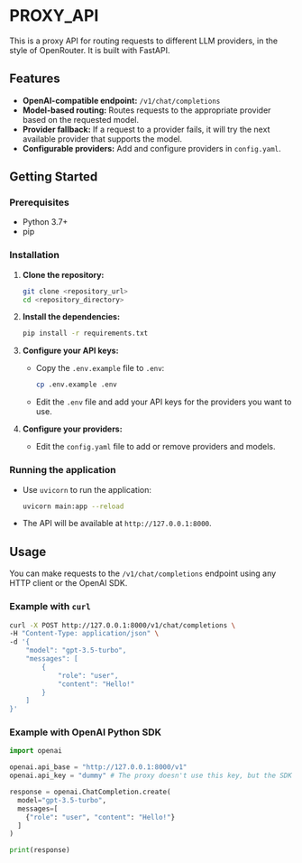 # PROXY_API

This is a proxy API for routing requests to different LLM providers, in the style of OpenRouter. It is built with FastAPI.

## Features

*   **OpenAI-compatible endpoint:** `/v1/chat/completions`
*   **Model-based routing:** Routes requests to the appropriate provider based on the requested model.
*   **Provider fallback:** If a request to a provider fails, it will try the next available provider that supports the model.
*   **Configurable providers:** Add and configure providers in `config.yaml`.

## Getting Started

### Prerequisites

*   Python 3.7+
*   pip

### Installation

1.  **Clone the repository:**
    ```bash
    git clone <repository_url>
    cd <repository_directory>
    ```

2.  **Install the dependencies:**
    ```bash
    pip install -r requirements.txt
    ```

3.  **Configure your API keys:**
    *   Copy the `.env.example` file to `.env`:
        ```bash
        cp .env.example .env
        ```
    *   Edit the `.env` file and add your API keys for the providers you want to use.

4.  **Configure your providers:**
    *   Edit the `config.yaml` file to add or remove providers and models.

### Running the application

*   Use `uvicorn` to run the application:
    ```bash
    uvicorn main:app --reload
    ```
*   The API will be available at `http://127.0.0.1:8000`.

## Usage

You can make requests to the `/v1/chat/completions` endpoint using any HTTP client or the OpenAI SDK.

### Example with `curl`

```bash
curl -X POST http://127.0.0.1:8000/v1/chat/completions \
-H "Content-Type: application/json" \
-d '{
    "model": "gpt-3.5-turbo",
    "messages": [
        {
            "role": "user",
            "content": "Hello!"
        }
    ]
}'
```

### Example with OpenAI Python SDK

```python
import openai

openai.api_base = "http://127.0.0.1:8000/v1"
openai.api_key = "dummy" # The proxy doesn't use this key, but the SDK requires it.

response = openai.ChatCompletion.create(
  model="gpt-3.5-turbo",
  messages=[
    {"role": "user", "content": "Hello!"}
  ]
)

print(response)
```
